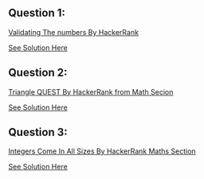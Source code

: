 Question 1:
----------------
[Validating The numbers By HackerRank](https://www.hackerrank.com/challenges/validating-the-phone-number/problem)

[See Solution Here](https://github.com/Avi-1996/100DaysCodeChallenge/blob/master/100DayCode/Day49/Ques1.py)

Question 2:
-------------
[Triangle QUEST By HackerRank from Math Secion](https://www.hackerrank.com/challenges/python-quest-1/problem)

[See Solution Here](https://github.com/Avi-1996/100DaysCodeChallenge/blob/master/100DayCode/Day49/Ques2.py)

Question 3:
-------------
[Integers Come In All Sizes By HackerRank Maths Section](https://www.hackerrank.com/challenges/python-integers-come-in-all-sizes/problem)

[See Solution Here](https://github.com/Avi-1996/100DaysCodeChallenge/blob/master/100DayCode/Day49/Ques3.py)

